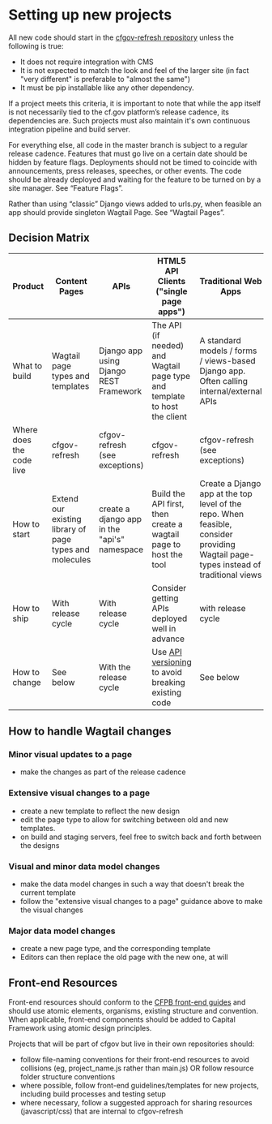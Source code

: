 # Setting up new projects

All new code should start in the [cfgov-refresh repository](https://github.com/cfpb/cfgov-refresh) unless the following is true:

- It does not require integration with CMS
- It is not expected to match the look and feel of the larger site (in fact "very different" is preferable to "almost the same")
- It must be pip installable like any other dependency. 

If a project meets this criteria, it is important to note that while the app itself is not necessarily tied to the cf.gov platform’s release cadence, its dependencies are. Such projects must also maintain it's own continuous integration pipeline and build server.

For everything else, all code in the master branch is subject to a regular release cadence. Features that must go live on a certain date should be hidden by feature flags. Deployments should not be timed to coincide with announcements, press releases, speeches, or other events. The code should be already deployed and waiting for the feature to be turned on by a site manager. See “Feature Flags”.

Rather than using “classic” Django views added to urls.py, when feasible an app should provide singleton Wagtail Page. See “Wagtail Pages”.

## Decision Matrix

Product | Content Pages | APIs | HTML5 API Clients ("single page apps") | Traditional Web Apps 
------- | ------------- | ---- | -------------------------------------- | --------------------
What to build | Wagtail page types and templates | Django app using Django REST Framework | The API (if needed) and Wagtail page type and template to host the client | A standard models / forms / views-based Django app. Often calling internal/external APIs
Where does the code live | cfgov-refresh | cfgov-refresh (see exceptions) | cfgov-refresh | cfgov-refresh (see exceptions)
How to start | Extend our existing library of page types and molecules | create a django app in the "api's" namespace | Build the API first, then create a wagtail page to host the tool | Create a Django app at the top level of the repo. When feasible, consider providing Wagtail page-types instead of traditional views
How to ship | With release cycle | With release cycle | Consider getting APIs deployed well in advance | with release cycle | with release cycle
How to change | See below | With the release cycle | Use [API versioning](http://www.django-rest-framework.org/api-guide/versioning/) to avoid breaking existing code | See below | Generally with the release cycle. If using Wagtail, see guidelines below. If not, use feature flags to hide changes that must go live at a particular time/date.

## How to handle Wagtail changes

### Minor visual updates to a page

- make the changes as part of the release cadence

### Extensive visual changes to a page

- create a new template to reflect the new design
- edit the page type to allow for switching between old and new templates.
- on build and staging servers, feel free to switch back and forth between the designs

### Visual and minor data model changes

- make the data model changes in such a way that doesn't break the current template
- follow the "extensive visual changes to a page" guidance above to make the visual changes

### Major data model changes

- create a new page type, and the corresponding template
- Editors can then replace the old page with the new one, at will

## Front-end Resources

Front-end resources should conform to the [CFPB front-end guides](front-end-guide.md) and should use atomic elements, organisms, existing structure and convention. When applicable, front-end components should be added to Capital Framework using atomic design principles.

Projects that will be part of cfgov but live in their own repositories should:

- follow file-naming conventions for their front-end resources to avoid collisions (eg, project_name.js rather than main.js) OR follow resource folder structure conventions
- where possible, follow front-end guidelines/templates for new projects, including build processes and testing setup
- where necessary, follow a suggested approach for sharing resources (javascript/css) that are internal to cfgov-refresh
